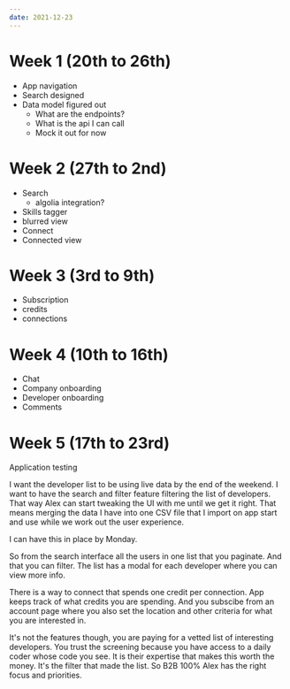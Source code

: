```yaml
---
date: 2021-12-23
---
```


# Week 1 (20th to 26th)
- App navigation
- Search designed
- Data model figured out
	- What are the endpoints?
	- What is the api I can call
	- Mock it out for now

# Week 2 (27th to 2nd)
- Search
	- algolia integration?
- Skills tagger
- blurred view
- Connect
- Connected view

# Week 3 (3rd to 9th)
- Subscription
- credits
- connections

# Week 4 (10th to 16th)
- Chat
- Company onboarding
- Developer onboarding
- Comments

# Week 5 (17th to 23rd)
Application testing



I want the developer list to be using live data by the end of the weekend. I want to have the search and filter feature filtering the list of developers. That way Alex can start tweaking the UI with me until we get it right. That means merging the data I have into one CSV file that I import on app start and use while we work out the user experience.

I can have this in place by Monday.

So from the search interface all the users in one list that you paginate. And that you can filter. The list has a modal for each developer where you can view more info.

There is a way to connect that spends one credit per connection. App keeps track of what credits you are spending. And you subscibe from an account page where you also set the location and other criteria for what you are interested in.

It's not the features though, you are paying for a vetted list of interesting developers. You trust the screening because you have access to a daily coder whose code you see. It is their expertise that makes this worth the money. It's the filter that made the list. So B2B 100% Alex has the right focus and priorities.
